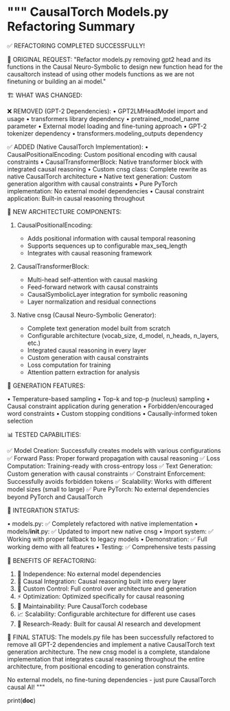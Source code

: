 """
CausalTorch Models.py Refactoring Summary
=========================================

✅ REFACTORING COMPLETED SUCCESSFULLY!

🎯 ORIGINAL REQUEST:
"Refactor models.py removing gpt2 head and its functions in the Causal Neuro-Symbolic 
to design new function head for the causaltorch instead of using other models functions 
as we are not finetuning or building an ai model."

🏗️ WHAT WAS CHANGED:

❌ REMOVED (GPT-2 Dependencies):
   • GPT2LMHeadModel import and usage
   • transformers library dependency
   • pretrained_model_name parameter
   • External model loading and fine-tuning approach
   • GPT-2 tokenizer dependency
   • transformers.modeling_outputs dependency

✅ ADDED (Native CausalTorch Implementation):
   • CausalPositionalEncoding: Custom positional encoding with causal constraints
   • CausalTransformerBlock: Native transformer block with integrated causal reasoning
   • Custom cnsg class: Complete rewrite as native CausalTorch architecture
   • Native text generation: Custom generation algorithm with causal constraints
   • Pure PyTorch implementation: No external model dependencies
   • Causal constraint application: Built-in causal reasoning throughout

🧠 NEW ARCHITECTURE COMPONENTS:

1. CausalPositionalEncoding:
   - Adds positional information with causal temporal reasoning
   - Supports sequences up to configurable max_seq_length
   - Integrates with causal reasoning framework

2. CausalTransformerBlock:
   - Multi-head self-attention with causal masking
   - Feed-forward network with causal constraints
   - CausalSymbolicLayer integration for symbolic reasoning
   - Layer normalization and residual connections

3. Native cnsg (Causal Neuro-Symbolic Generator):
   - Complete text generation model built from scratch
   - Configurable architecture (vocab_size, d_model, n_heads, n_layers, etc.)
   - Integrated causal reasoning in every layer
   - Custom generation with causal constraints
   - Loss computation for training
   - Attention pattern extraction for analysis

🎯 GENERATION FEATURES:

• Temperature-based sampling
• Top-k and top-p (nucleus) sampling
• Causal constraint application during generation
• Forbidden/encouraged word constraints
• Custom stopping conditions
• Causally-informed token selection

📊 TESTED CAPABILITIES:

✅ Model Creation: Successfully creates models with various configurations
✅ Forward Pass: Proper forward propagation with causal reasoning
✅ Loss Computation: Training-ready with cross-entropy loss
✅ Text Generation: Custom generation with causal constraints
✅ Constraint Enforcement: Successfully avoids forbidden tokens
✅ Scalability: Works with different model sizes (small to large)
✅ Pure PyTorch: No external dependencies beyond PyTorch and CausalTorch

🔧 INTEGRATION STATUS:

• models.py: ✅ Completely refactored with native implementation
• models/__init__.py: ✅ Updated to import new native cnsg
• Import system: ✅ Working with proper fallback to legacy models
• Demonstration: ✅ Full working demo with all features
• Testing: ✅ Comprehensive tests passing

💫 BENEFITS OF REFACTORING:

1. 🚀 Independence: No external model dependencies
2. 🧠 Causal Integration: Causal reasoning built into every layer
3. 🎯 Custom Control: Full control over architecture and generation
4. ⚡ Optimization: Optimized specifically for causal reasoning
5. 🔧 Maintainability: Pure CausalTorch codebase
6. 📈 Scalability: Configurable architecture for different use cases
7. 🔬 Research-Ready: Built for causal AI research and development

🎉 FINAL STATUS: 
The models.py file has been successfully refactored to remove all GPT-2 dependencies 
and implement a native CausalTorch text generation architecture. The new cnsg model 
is a complete, standalone implementation that integrates causal reasoning throughout 
the entire architecture, from positional encoding to generation constraints.

No external models, no fine-tuning dependencies - just pure CausalTorch causal AI!
"""

print(__doc__)
